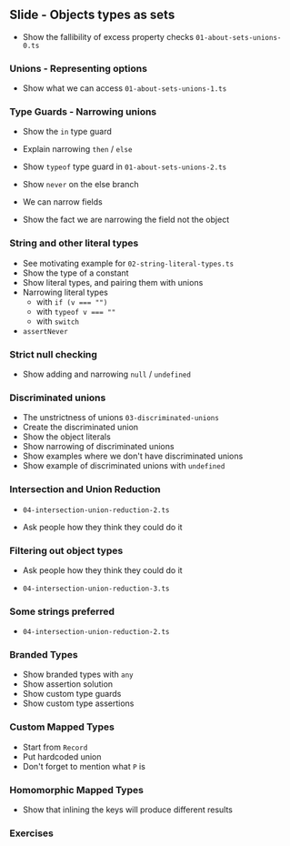 ## Slide - Objects types as sets

* Show the fallibility of excess property checks `01-about-sets-unions-0.ts`

### Unions - Representing options

* Show what we can access
`01-about-sets-unions-1.ts`

### Type Guards - Narrowing unions

* Show the `in` type guard
* Explain narrowing `then` / `else`

* Show `typeof` type guard in `01-about-sets-unions-2.ts` 
* Show `never` on the else branch 
* We can narrow fields
* Show the fact we are narrowing the field not the object 

### String and other literal types

* See motivating example for `02-string-literal-types.ts`
* Show the type of a constant
* Show literal types, and pairing them with unions
* Narrowing literal types
    * with `if (v === "")`
    * with `typeof v === ""`
    * with `switch`
* `assertNever`
### Strict null checking 
* Show adding and narrowing `null` / `undefined`

### Discriminated unions 

* The unstrictness of unions `03-discriminated-unions`
* Create the discriminated union
* Show the object literals
* Show narrowing of discriminated unions
* Show examples where we don't have discriminated unions
* Show example of discriminated unions with `undefined`
### Intersection and Union Reduction
* `04-intersection-union-reduction-2.ts`

* Ask people how they think they could do it


### Filtering out object types

* Ask people how they think they could do it

* `04-intersection-union-reduction-3.ts`

### Some strings preferred 

* `04-intersection-union-reduction-2.ts`

### Branded Types
* Show branded types with `any`
* Show assertion solution
* Show custom type guards
* Show custom type assertions

### Custom Mapped Types
* Start from `Record`
* Put hardcoded union
* Don't forget to mention what `P` is

### Homomorphic Mapped Types 
* Show that inlining the keys will produce different results

### Exercises

